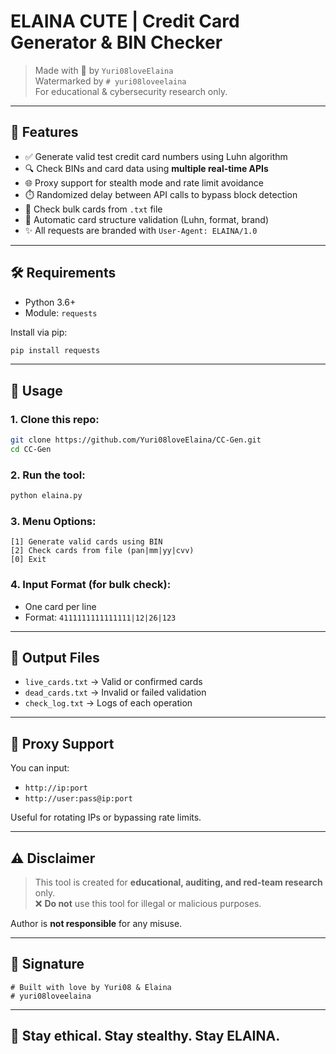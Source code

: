 # ELAINA CUTE | Credit Card Generator & BIN Checker

> Made with 💜 by `Yuri08loveElaina`  
> Watermarked by `# yuri08loveelaina`  
> For educational & cybersecurity research only.

---

## 🔮 Features

- ✅ Generate valid test credit card numbers using Luhn algorithm  
- 🔍 Check BINs and card data using **multiple real-time APIs**  
- 🌐 Proxy support for stealth mode and rate limit avoidance  
- ⏱️ Randomized delay between API calls to bypass block detection  
- 📂 Check bulk cards from `.txt` file  
- 🧠 Automatic card structure validation (Luhn, format, brand)  
- ✨ All requests are branded with `User-Agent: ELAINA/1.0`  

---

## 🛠 Requirements

- Python 3.6+
- Module: `requests`

Install via pip:
```bash
pip install requests
```

---

## 🚀 Usage

### 1. Clone this repo:
```bash
git clone https://github.com/Yuri08loveElaina/CC-Gen.git
cd CC-Gen
```

### 2. Run the tool:
```bash
python elaina.py
```

### 3. Menu Options:
```
[1] Generate valid cards using BIN
[2] Check cards from file (pan|mm|yy|cvv)
[0] Exit
```

### 4. Input Format (for bulk check):
- One card per line
- Format: `4111111111111111|12|26|123`

---

## 📁 Output Files

- `live_cards.txt` → Valid or confirmed cards  
- `dead_cards.txt` → Invalid or failed validation  
- `check_log.txt` → Logs of each operation  

---

## 🔐 Proxy Support

You can input:
- `http://ip:port`
- `http://user:pass@ip:port`

Useful for rotating IPs or bypassing rate limits.

---

## ⚠️ Disclaimer

> This tool is created for **educational, auditing, and red-team research** only.  
> ❌ **Do not** use this tool for illegal or malicious purposes.

Author is **not responsible** for any misuse.

---

## 🧬 Signature

```
# Built with love by Yuri08 & Elaina
# yuri08loveelaina
```

---

## 💫 Stay ethical. Stay stealthy. Stay ELAINA.
